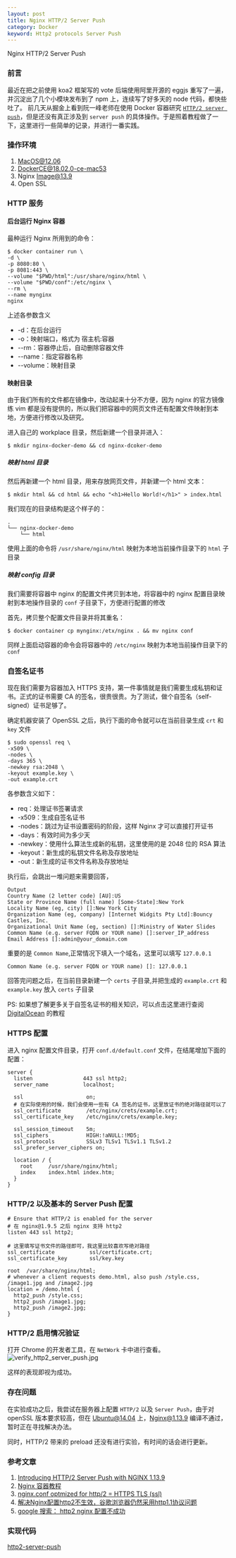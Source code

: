 ```yaml
---
layout: post
title: Nginx HTTP/2 Server Push
category: Docker
keyword: Http2 protocols Server Push
---
```


Nginx HTTP/2 Server Push

### 前言

最近在把之前使用 koa2 框架写的 vote 后端使用阿里开源的 eggjs 重写了一遍，并沉淀出了几个小模块发布到了 npm 上，连续写了好多天的 node 代码，都快些吐了。
前几天从掘金上看到阮一峰老师在使用 Docker 容器研究 [`HTTP/2 server push`](http://www.ruanyifeng.com/blog/2018/02/nginx-docker.html)，但是还没有真正涉及到 `server push` 的具体操作。于是照着教程做了一下，这里进行一些简单的记录，并进行一番实践。

### 操作环境

1. MacOS@12.06
2. DockerCE@18.02.0-ce-mac53
3. Nginx Image@13.9
4. Open SSL

### HTTP 服务


#### 后台运行 Nginx 容器

最种运行 Nginx 所用到的命令：

```shell
$ docker container run \
-d \
-p 8080:80 \
-p 8081:443 \
--volume "$PWD/html":/usr/share/nginx/html \
--volume "$PWD/conf":/etc/nginx \
--rm \
--name mynginx
nginx
```

上述各参数含义

- -d：在后台运行
- -o：映射端口，格式为 宿主机:容器
- --rm：容器停止后，自动删除容器文件
- --name：指定容器名称
- --volume：映射目录

#### 映射目录

由于我们所有的文件都在镜像中，改动起来十分不方便，因为 nginx 的官方镜像练 vim 都是没有提供的，所以我们把容器中的网页文件还有配置文件映射到本地，方便进行修改以及研究。

进入自己的 workplace 目录，然后新建一个目录并进入：

```shell
$ mkdir nginx-docker-demo && cd nginx-dcoker-demo
```
##### 映射 html 目录

然后再新建一个 html 目录，用来存放网页文件，并新建一个 html 文本：

```shell
$ mkdir html && cd html && echo "<h1>Hello World!</h1>" > index.html
```

我们现在的目录结构是这个样子的：

```shell
.
└── nginx-docker-demo
    └── html
```

使用上面的命令将 `/usr/share/nginx/html` 映射为本地当前操作目录下的 `html` 子目录

##### 映射 config 目录

我们需要将容器中 nginx 的配置文件拷贝到本地，将容器中的 nginx 配置目录映射到本地操作目录的 `conf` 子目录下，方便进行配置的修改

首先，拷贝整个配置文件目录并将其重名：

```shell
$ docker container cp mynginx:/etx/nginx . && mv nginx conf
```

同样上面启动容器的命令会将容器中的 `/etc/nginx` 映射为本地当前操作目录下的 `conf`

### 自签名证书

现在我们需要为容器加入 HTTPS 支持，第一件事情就是我们需要生成私钥和证书。正式的证书需要 CA 的签名，很贵很贵。为了测试，做个自签名（self-signed）证书足够了。

确定机器安装了 OpenSSL 之后，执行下面的命令就可以在当前目录生成 `crt` 和 `key` 文件

```shell
$ sudo openssl req \
-x509 \
-nodes \
-days 365 \
-newkey rsa:2048 \
-keyout example.key \
-out example.crt
```

各参数含义如下：

- req：处理证书签署请求
- -x509：生成自签名证书
- -nodes：跳过为证书设置密码的阶段，这样 Nginx 才可以直接打开证书
- -days：有效时间为多少天
- -newkey：使用什么算法生成新的私钥，这里使用的是 2048 位的 RSA 算法
- -keyout：新生成的私钥文件名称及存放地址
- -out：新生成的证书文件名称及存放地址

执行后，会跳出一堆问题来需要回答，

```shell
Output
Country Name (2 letter code) [AU]:US
State or Province Name (full name) [Some-State]:New York
Locality Name (eg, city) []:New York City
Organization Name (eg, company) [Internet Widgits Pty Ltd]:Bouncy Castles, Inc.
Organizational Unit Name (eg, section) []:Ministry of Water Slides
Common Name (e.g. server FQDN or YOUR name) []:server_IP_address
Email Address []:admin@your_domain.com
```

重要的是 `Common Name`,正常情况下填入一个域名，这里可以填写 `127.0.0.1`

```shell
Common Name (e.g. server FQDN or YOUR name) []: 127.0.0.1
```

回答完问题之后，在当前目录新建一个 `certs` 子目录,并把生成的 `example.crt` 和 `example.key` 放入 `certs` 子目录

PS: 如果想了解更多关于自签名证书的相关知识，可以点击这里进行查阅 [DigitalOcean](https://www.digitalocean.com/community/tutorials/how-to-create-a-self-signed-ssl-certificate-for-nginx-in-ubuntu-16-04) 的教程

### HTTPS 配置

进入 nginx 配置文件目录，打开 `conf.d/default.conf` 文件，在结尾增加下面的配置：

```
server {
  listen                443 ssl http2;
  server_name           localhost;

  ssl                    on;
  # 在实际使用的时候，我们会使用一些有 CA 签名的证书，这里放证书的绝对路径就可以了
  ssl_certificate        /etc/nginx/crets/example.crt;
  ssl_certificate_key    /etc/nginx/crets/example.key;

  ssl_session_timeout    5m;
  ssl_ciphers            HIGH:!aNULL:!MD5;
  ssl_protocols          SSLv3 TLSv1 TLSv1.1 TLSv1.2
  ssl_prefer_server_ciphers on;

  location / {
    root     /usr/share/nginx/html;
    index    index.html index.htm;
  }
}

```

### HTTP/2 以及基本的 Server Push 配置

```
# Ensure that HTTP/2 is enabled for the server
# 在 nginx@1.9.5 之后 nginx 支持 http2
listen 443 ssl http2;

# 这里填写证书文件的路径即可，我这里比较喜欢写绝对路径
ssl_certificate           ssl/certificate.crt;
ssl_certificate_key       ssl/key.key

root  /var/share/nginx/html;
# whenever a client requests demo.html, also push /style.css, /image1.jpg and /image2.jpg
location = /demo.html {
  http2_push /style.css;
  http2_push /image1.jpg;
  http2_push /image2.jpg;
}
```

### HTTP/2 启用情况验证

打开 Chrome 的开发者工具，在 `NetWork` 卡中进行查看。
![verify_http2_server_push.jpg](http://oq5td7hx8.bkt.clouddn.com/verify_http2_server_push.png)

这样的表现即视为成功。

### 存在问题

在实验成功之后，我尝试在服务器上配置 `HTTP/2` 以及 `Server Push`，由于对 openSSL 版本要求较高，但在 Ubuntu@14.04 上，Nginx@1.13.9 编译不通过，暂时正在寻找解决办法。

同时，HTTP/2 带来的 preload 还没有进行实验，有时间的话会进行更新。

### 参考文章

1. [Introducing HTTP/2 Server Push with NGINX 1.13.9](https://www.nginx.com/blog/nginx-1-13-9-http2-server-push/#configuring)
2. [Nginx 容器教程](http://www.ruanyifeng.com/blog/2018/02/nginx-docker.html)
3. [nginx.conf optmized for http/2 = HTTPS TLS (ssl)](https://gist.github.com/leandromoreira/1c655189b8fae2e24175)
4. [解决Nginx配置http2不生效，谷歌浏览器仍然采用http1.1协议问题](https://zhangge.net/5114.html)
5. [google 搜索： http2 nginx 配置不成功](https://www.google.com/search?q=http2+nginx+%E9%85%8D%E7%BD%AE%E4%B8%8D%E6%88%90%E5%8A%9F&oq=http2+&aqs=chrome.2.69i57j69i59l3j69i60l2.19112j0j4&sourceid=chrome&ie=UTF-8)

### 实现代码

[http2-server-push](https://github.com/Raoul1996/http2-server-push.git)

